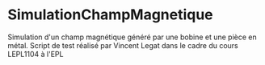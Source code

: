 # SimulationChampMagnetique
Simulation d'un champ magnétique généré par une bobine et une pièce en métal.
Script de test réalisé par Vincent Legat dans le cadre du cours LEPL1104 à l'EPL
